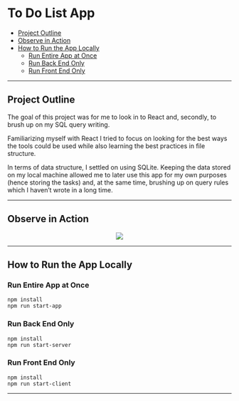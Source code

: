 # To Do List App

- [Project Outline](#Project-Outline)<br>
- [Observe in Action](#Observe-in-Action)<br>
- [How to Run the App Locally](#How-to-Run-the-App-Locally)<br>
  - [Run Entire App at Once](#Run-Entire-App-at-Once)<br>
  - [Run Back End Only](#Run-Back-End-Only)<br>
  - [Run Front End Only](#Run-Front-End-Only)<br>

---

## Project Outline

The goal of this project was for me to look in to React and, secondly, to brush up on my SQL query writing.

Familiarizing myself with React I tried to focus on looking for the best ways the tools could be used while also learning the best practices in file structure.

In terms of data structure, I settled on using SQLite. Keeping the data stored on my local machine allowed me to later use this app for my own purposes (hence storing the tasks) and, at the same time, brushing up on query rules which I haven’t wrote in a long time.

---

## Observe in Action

<p align="center"><img src="./gifs/observe.gif"></p>

---

## How to Run the App Locally

### Run Entire App at Once

`npm install`<br>
`npm run start-app`

### Run Back End Only

`npm install`<br>
`npm run start-server`

### Run Front End Only

`npm install`<br>
`npm run start-client`

---
